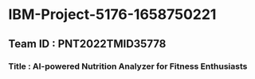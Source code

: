 # IBM-Project-5176-1658750221
## Team ID : PNT2022TMID35778

### Title : AI-powered Nutrition Analyzer for Fitness Enthusiasts
